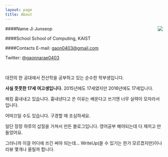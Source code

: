 ```yaml
---
layout: page
title: About
---
```


<img style="float: right;" src="https://lh3.googleusercontent.com/M43IvUf1EPiZld93KxkUq80GLz96ILWUEP_VAYLozp9bDZu9a6ifmbsV8EecJizz7lbycTWSbvuqH0mSjKgAiLeD-RhUAlEOewgdDOOL8f2Z4mbVa37nPUAUMKMddH9OXSetKAadmnj5OtWUq64tKgUOSRaW2XzRX-mypvihqwul0BNToTPZq34dTbODxdXAJzMK_StGRrsgE4bjXn05W6VlVL-JDoWQ4I5Uwb5RDjUmoO44j0-lJbqfc5C0vdNwzpM0oAkegydSqR9A4QxcoctwElRngtODRDWOOjID5QnY1XPh7NTSi-IOEFZJlC9M3tJCjqJyXXacvk8nbVxyZJ_nd-sIdLqQkOW5HlATpYYNKW8jZOT-dw4UX52rtD7QFAUayQtdS5vGC06eXQEwxUfhFqDnbw5HYoLABMZW7zmCcr8KO3blExpWwbsuWwjVkrqVcrVLYNhorfXTqPy9z321O9tq8GboS9ZlECibnL0FL5-Fzrc_2j34t4YbfjtMDr35QnYT8mrAs-6mkboPzRP0vvteUMxaqenODV9vCzbvG5tjNOPYJzwkeP7zJUu8w_g2=s150-no">

####Name
Ji Junseop

####School
School of Computing, KAIST

####Contacts
E-mail: <a href = "mailto:gaon0403@gmail.com">gaon0403@gmail.com</a>

Twitter: <a href = "https://twitter.com/gaonnr0403">@gaonnarae0403</a>

<br clear = "left">

대전의 한 공대에서 전산학을 공부하고 있는 순수한 학부생입니다.

**사실 풋풋한 17세 여고생입니다.** 2015년에도 17세였지만 2016년에도 17세입니다.

해킹 흉내내고 있습니다. 흉내낸다고 쓴 이유는 배운다고 쓰기엔 너무 실력이 모자라서입니다.

어따끄일 수도 있습니다. 구경할 때 조심하세요.

일단 장장 하루의 삽질을 거쳐서 만든 블로그입니다. 영어공부 해야되는데 다 제끼고 만들었어요.

그러니까 이걸 어디에 쓰긴 써야 되는데... WriteUp(쓸 수 있기는 한가 모르겠지만)이나 리뷰 몇개나 올릴까 합니다.
